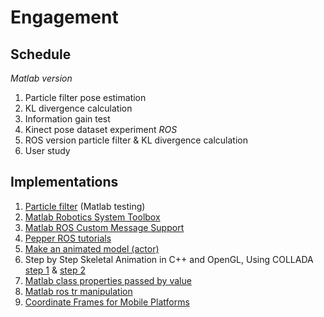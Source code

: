 # Engagement


## Schedule

*Matlab version*
1. Particle filter pose estimation
2. KL divergence calculation
3. Information gain test
4. Kinect pose dataset experiment
*ROS*
5. ROS version particle filter & KL divergence calculation
6. User study

## Implementations

1. [Particle filter](https://www.mathworks.com/help/robotics/ug/particle-filter-parameters.html) (Matlab testing)
2. [Matlab Robotics System Toolbox](https://www.mathworks.com/help/robotics/index.html)
3. [Matlab ROS Custom Message Support](https://www.mathworks.com/help/robotics/ug/ros-custom-message-support.html)
4. [Pepper ROS tutorials](http://wiki.ros.org/pepper/Tutorials)
5. [Make an animated model (actor)](http://gazebosim.org/tutorials?tut=actor&cat=build_robo)
6. Step by Step Skeletal Animation in C++ and OpenGL, Using COLLADA [step 1](http://www.wazim.com/Collada_Tutorial_1.htm) & [step 2](http://www.wazim.com/Collada_Tutorial_2.htm)
7. [Matlab class properties passed by value](https://www.mathworks.com/matlabcentral/answers/183246-updating-property-of-an-object-without-creating-new-object)
8. [Matlab ros tr manipulation](https://www.mathworks.com/help/robotics/examples/access-the-tf-transformation-tree-in-ros.html)
9. [Coordinate Frames for Mobile Platforms](http://www.ros.org/reps/rep-0105.html#coordinate-frames)
